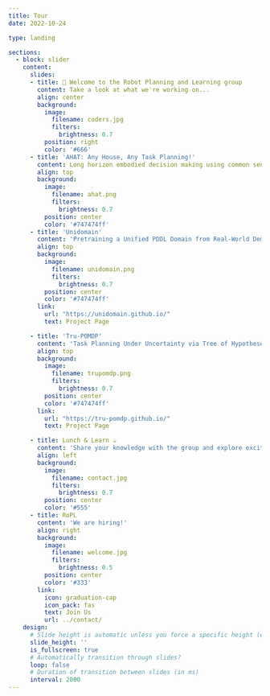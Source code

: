 ```yaml
---
title: Tour
date: 2022-10-24

type: landing

sections:
  - block: slider
    content:
      slides:
      - title: 👋 Welcome to the Robot Planning and Learning group
        content: Take a look at what we're working on...
        align: center
        background:
          image:
            filename: coders.jpg
            filters:
              brightness: 0.7
          position: right
          color: '#666'
      - title: 'AHAT: Any House, Any Task Planning!'
        content: Long horizon embodied decision making using common sense.
        align: top
        background:
          image:
            filename: ahat.png
            filters:
              brightness: 0.7
          position: center
          color: '#747474ff'
      - title: 'Unidomain'
        content: 'Pretraining a Unified PDDL Domain from Real-World Demonstrations for Generalizable Robot Task Planning'
        align: top
        background:
          image:
            filename: unidomain.png
            filters:
              brightness: 0.7
          position: center
          color: '#747474ff'
        link:
          url: "https://unidomain.github.io/"
          text: Project Page

      - title: 'Tru-POMDP'
        content: 'Task Planning Under Uncertainty via Tree of Hypotheses and Open-Ended POMDPs'
        align: top
        background:
          image:
            filename: trupomdp.png
            filters:
              brightness: 0.7
          position: center
          color: '#747474ff'
        link:
          url: "https://tru-pomdp.github.io/"
          text: Project Page

      - title: Lunch & Learn ☕️
        content: 'Share your knowledge with the group and explore exciting new topics together!'
        align: left
        background:
          image:
            filename: contact.jpg
            filters:
              brightness: 0.7
          position: center
          color: '#555'
      - title: RoPL
        content: 'We are hiring!'
        align: right
        background:
          image:
            filename: welcome.jpg
            filters:
              brightness: 0.5
          position: center
          color: '#333'
        link:
          icon: graduation-cap
          icon_pack: fas
          text: Join Us
          url: ../contact/
    design:
      # Slide height is automatic unless you force a specific height (e.g. '400px')
      slide_height: ''
      is_fullscreen: true
      # Automatically transition through slides?
      loop: false
      # Duration of transition between slides (in ms)
      interval: 2000
---
```

